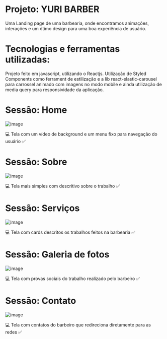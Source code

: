 # Projeto: YURI BARBER

Uma Landing page de uma barbearia, onde encontramos animações, interações e um ótimo design para uma boa experiência de usuário.

# Tecnologias e ferramentas utilizadas:

Projeto feito em javascript, utilizando o Reactjs. Utilização de Styled Components como ferrament de estilização e a lib react-elastic-carousel para carrossel animado com imagens no modo mobile e ainda utilização de media query para responsividade da aplicação.

# Sessão: Home

![image](https://user-images.githubusercontent.com/96292206/235655211-b5717424-981d-4a63-a0ad-07f6338226e8.png)

💻 Tela com um vídeo de background e um menu fixo para navegação do usuário ✅


# Sessão: Sobre

![image](https://user-images.githubusercontent.com/96292206/235656266-e1728bc4-5e9e-42e1-90d8-d3a97872457d.png)

💻 Tela mais simples com descritivo sobre o trabalho ✅

# Sessão: Serviços

![image](https://user-images.githubusercontent.com/96292206/235656485-3f90011e-f1c2-4292-9659-d0298e638a60.png)

💻 Tela com cards descritos os trabalhos feitos na barbearia ✅

# Sessão: Galeria de fotos

![image](https://user-images.githubusercontent.com/96292206/235656718-a8e9dd5d-25a0-4a82-b9c9-ebfe26c1dbd7.png)

💻 Tela com provas sociais do trabalho realizado pelo barbeiro ✅

# Sessão: Contato

![image](https://user-images.githubusercontent.com/96292206/235656895-262a3e49-7917-4663-9bd7-1461b20ee9a1.png)

💻 Tela com contatos do barbeiro que redireciona diretamente para as redes ✅
